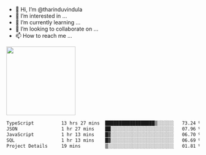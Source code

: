 - 👋 Hi, I’m @tharinduvindula
- 👀 I’m interested in ...
- 🌱 I’m currently learning ...
- 💞️ I’m looking to collaborate on ...
- 📫 How to reach me ...

<!---
tharinduvindula/tharinduvindula is a ✨ special ✨ repository because its `README.md` (this file) appears on your GitHub profile.
You can click the Preview link to take a look at your changes.
--->

<img height="180em" src="https://github-readme-stats.vercel.app/api?username=tharinduvindula&show_icons=true&hide_border=false&&count_private=true&include_all_commits=true" />


<!--START_SECTION:waka-->

```txt
TypeScript          13 hrs 27 mins  ██████████████████▒░░░░░░   73.24 %
JSON                1 hr 27 mins    ██░░░░░░░░░░░░░░░░░░░░░░░   07.96 %
JavaScript          1 hr 13 mins    █▓░░░░░░░░░░░░░░░░░░░░░░░   06.70 %
SQL                 1 hr 13 mins    █▓░░░░░░░░░░░░░░░░░░░░░░░   06.69 %
Project Details     19 mins         ▒░░░░░░░░░░░░░░░░░░░░░░░░   01.81 %
```

<!--END_SECTION:waka-->
